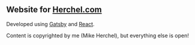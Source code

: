 ## Website for [Herchel.com](http://herchel.com)

Developed using [Gatsby](https://www.gatsbyjs.org/) and [React](https://reactjs.org/).

Content is copyrighted by me (Mike Herchel), but everything else is open!